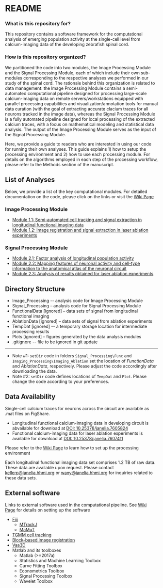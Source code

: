 # README #

### What is this repository for? ###
This repository contains a software framework for the computational analysis of emerging population activity at the single-cell level from calcium-imaging data of the developing zebrafish spinal cord.

### How is this repository organized? ###
We partitioned the code into two modules, the Image Processing Module and the Signal Processing Module, each of which include  their own sub-modules corresponding to the respective analyses we performed in our study of the  spinal cord. The rationale behind this organization is related to data management: the Image Processing Module contains a semi-automated computational pipeline designed for processing large-scale calcium-imaging data on remote servers/workstations equipped with parallel processing capabilities and visualization/annotation tools for manual data curation (with the goal of extracting accurate clacium traces for all neurons tracked in the image data), whereas the Signal Processing Module is a fully automated pipeline designed for local processing of the extracted calcium traces, with a focus on mathematical modeling and statistical data analysis. The output of the Image Processing Module serves as the input of the Signal Processing Module.

Here, we provide a guide to readers who are interested in using our code for running their own analyses. This guide explains 1) how to setup the processing environment and 2) how to use each processing module. For details on the algorithms employed in each step of the processing workflow, please refer to the Methods section of the manuscript.

## List of Analyses ##

Below, we provide a list of the key computational modules. For detailed documentation on the code, please click on the links or visit the [Wiki Page](https://github.com/zqwei/Zebrafish_spinal_cord_development/wiki)
### Image Processing Module ###
* [Module 1.1: Semi-automated cell tracking and signal extraction in longitudinal functional imaging data](https://github.com/zqwei/Zebrafish_spinal_cord_development/wiki/Module-1.1)
* [Module 1.2: Image registration and signal extraction in laser ablation experiments](https://github.com/zqwei/Zebrafish_spinal_cord_development/wiki/Module-1.2)

### Signal Processing Module ###
* [Module 2.1: Factor analysis of longitudinal population activity](https://github.com/zqwei/Zebrafish_spinal_cord_development/wiki/Module-2.1)
* [Module 2.2: Mapping features of neuronal activity and cell-type information to the anatomical atlas of the neuronal circuit](https://github.com/zqwei/Zebrafish_spinal_cord_development/wiki/Module-2.2)
* [Module 2.3: Analysis of results obtained for laser ablation experiments](https://github.com/zqwei/Zebrafish_spinal_cord_development/wiki/Module-2.3)

## Directory Structure ##
* Image_Processing -- analysis code for Image Processing Module
* Signal_Processing – analysis code for Signal Processing Module
* FunctionalData [ignored] – data sets of signal from longitudinal functional imaging
* AblationData [ignored] – data sets of signal from ablation experiments
* TempDat [ignored] -- a temporary storage location for intermediate processing results
* Plots [ignored] – figures generated by the data analysis modules
* .gitignore  -- file to be ignored in git update
------
* Note #1: `setDir` code in folders `Signal_Processing\Func` and `Imaging_Processing\Imaging_Ablation` set the location of _FunctionData_ and _AblationData_, respectively. Please adjust the code accordingly after downloading the data.
* Note #2: `setDir` code defines locations of `TempDat` and `Plot`. Please change the code according to your preferences.

## Data Availability ##
Single-cell calcium traces for neurons across the circuit are available as .mat files on FigShare. 
* Longitudinal functional calcium-imaging data in developing circuit is abvailable for download at [DOI: 10.25378/janelia.7605824](https://janelia.figshare.com/s/10833cd5447dbc9aa840)
* Functional calcium-imaging data for laser ablation experiments is available for download at [DOI: 10.25378/janelia.7607411](https://janelia.figshare.com/s/859c06f5e24fd111f8ef)

Please refer to the [Wiki Page](https://github.com/zqwei/Zebrafish_spinal_cord_development/wiki/A-Guide-to-Signal-Processing-Module) to learn how to set up the processing environment

Each longitudinal functional imaging data set comprises 1.2 TB of raw data. These data are available upon request. Please contact kellerp@janelia.hhmi.org or wany@janelia.hhmi.org for inquiries related to these data sets.

## External software ##
Links to external software used in the computational pipeline. See [Wiki Page](https://github.com/zqwei/Zebrafish_spinal_cord_development/wiki/A-Guide-to-Image-Processing-Module) for details on setting up the software
* [Fiji](https://fiji.sc/#download)
  * [MTrackJ](https://imagescience.org/meijering/software/mtrackj/)
  * [MaMuT](https://imagej.net/MaMuT)
* [TGMM cell tracking](https://sourceforge.net/projects/tgmm/)
* [Block-based image registration](https://github.com/leoguignard/Time-registration)
* [Vaa3D](https://github.com/Vaa3D/release/releases/)
* Matlab and its toolboxes
  * Matlab (>=2017a)
  * Statistics and Machine Learning Toolbox
  * Curve Fitting Toolbox
  * Econometrics Toolbox
  * Signal Processing Toolbox
  * Wavelet Toolbox
